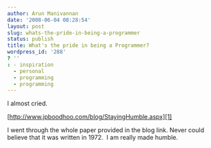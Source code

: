 ```yaml
---
author: Arun Manivannan
date: '2008-06-04 08:28:54'
layout: post
slug: whats-the-pride-in-being-a-programmer
status: publish
title: What's the pride in being a Programmer?
wordpress_id: '288'
? ''
: - inspiration
  - personal
  - programming
  - programming
---
```


I almost cried.

[http://www.jpboodhoo.com/blog/StayingHumble.aspx][1]

I went through the whole paper provided in the blog link. Never could believe
that it was written in 1972.  I am really made humble.


   [1]: http://www.jpboodhoo.com/blog/StayingHumble.aspx

